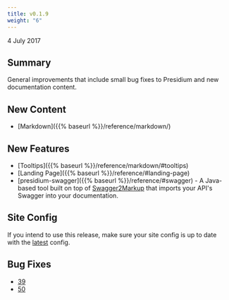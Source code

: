 ```yaml
---
title: v0.1.9
weight: "6"
---
```


4 July 2017

## Summary

General improvements that include small bug fixes to Presidium and new documentation content.

## New Content

- [Markdown]({{% baseurl %}}/reference/markdown/)

## New Features

- [Tooltips]({{% baseurl %}}/reference/markdown/#tooltips)
- [Landing Page]({{% baseurl %}}/reference/#landing-page)
- [presidium-swagger]({{% baseurl %}}/reference/#swagger) - A Java-based tool built on top of [Swagger2Markup](https://github.com/Swagger2Markup/swagger2markup) that imports your API's Swagger into your documentation.

## Site Config

If you intend to use this release, make sure your site config is up to date with the [latest](https://github.com/SPANDigital/presidium-template/releases/tag/v0.1.9) config.

## Bug Fixes

- [39](https://github.com/SPANDigital/presidium/issues/39)
- [50](https://github.com/SPANDigital/presidium/issues/50)
